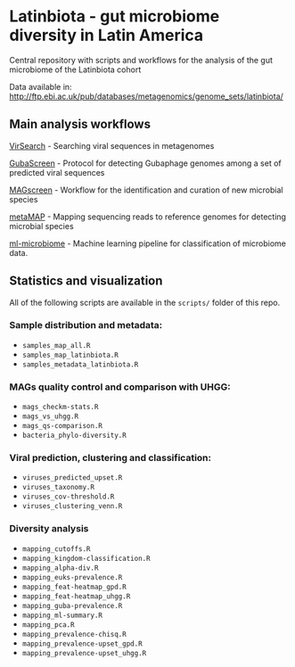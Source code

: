 # Latinbiota - gut microbiome diversity in Latin America
Central repository with scripts and workflows for the analysis of the gut microbiome of the Latinbiota cohort

Data available in: http://ftp.ebi.ac.uk/pub/databases/metagenomics/genome_sets/latinbiota/

## Main analysis workflows

[VirSearch](https://github.com/alexmsalmeida/virsearch) - Searching viral sequences in metagenomes

[GubaScreen](https://github.com/alexmsalmeida/gubascreen) - Protocol for detecting Gubaphage genomes among a set of predicted viral sequences

[MAGscreen](https://github.com/alexmsalmeida/magscreen) - Workflow for the identification and curation of new microbial species

[metaMAP](https://github.com/alexmsalmeida/metamap) - Mapping sequencing reads to reference genomes for detecting microbial species

[ml-microbiome](https://github.com/alexmsalmeida/ml-microbiome) - Machine learning pipeline for classification of microbiome data.

## Statistics and visualization

All of the following scripts are available in the `scripts/` folder of this repo.

### Sample distribution and metadata:

* `samples_map_all.R`
* `samples_map_latinbiota.R`
* `samples_metadata_latinbiota.R`

### MAGs quality control and comparison with UHGG:

* `mags_checkm-stats.R`
* `mags_vs_uhgg.R`
* `mags_qs-comparison.R`
* `bacteria_phylo-diversity.R`

### Viral prediction, clustering and classification:

* `viruses_predicted_upset.R`
* `viruses_taxonomy.R`
* `viruses_cov-threshold.R`
* `viruses_clustering_venn.R`

### Diversity analysis

* `mapping_cutoffs.R`
* `mapping_kingdom-classification.R`
* `mapping_alpha-div.R`
* `mapping_euks-prevalence.R`
* `mapping_feat-heatmap_gpd.R`
* `mapping_feat-heatmap_uhgg.R`
* `mapping_guba-prevalence.R`
* `mapping_ml-summary.R`
* `mapping_pca.R`
* `mapping_prevalence-chisq.R`
* `mapping_prevalence-upset_gpd.R`
* `mapping_prevalence-upset_uhgg.R`

